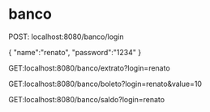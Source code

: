 # banco


POST:
localhost:8080/banco/login

{
	"name":"renato",
	"password":"1234"
}

GET:localhost:8080/banco/extrato?login=renato

GET:localhost:8080/banco/boleto?login=renato&value=10

GET:localhost:8080/banco/saldo?login=renato

